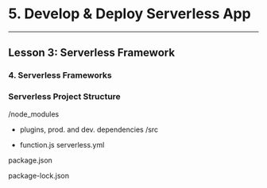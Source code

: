# 5. Develop & Deploy Serverless App
___

## Lesson 3: Serverless Framework

### 4. Serverless Frameworks



### Serverless Project Structure
/node_modules
* plugins, prod. and dev. dependencies
/src

* function.js
serverless.yml

package.json

package-lock.json